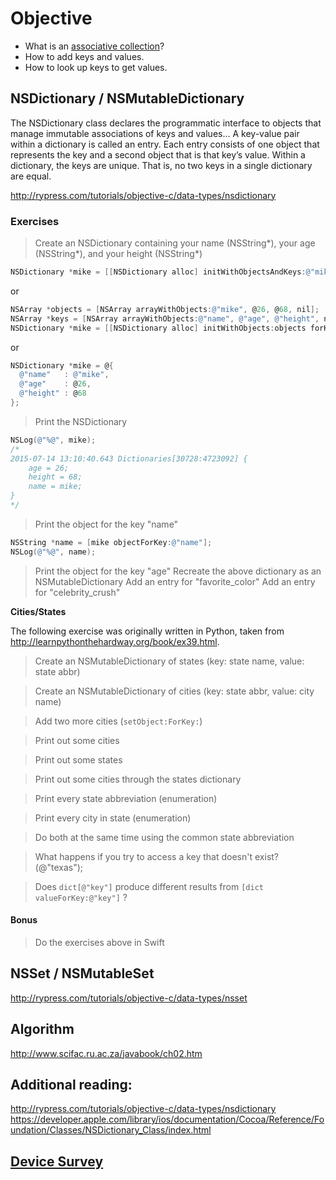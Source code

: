 # Objective 
* What is an [associative collection](https://en.wikipedia.org/wiki/Associative_array)?
* How to add keys and values.
* How to look up keys to get values.


## NSDictionary / NSMutableDictionary
The NSDictionary class declares the programmatic interface to objects that manage immutable associations of keys and values... A key-value pair within a dictionary is called an entry. Each entry consists of one object that represents the key and a second object that is that key’s value. Within a dictionary, the keys are unique. That is, no two keys in a single dictionary are equal.

http://rypress.com/tutorials/objective-c/data-types/nsdictionary


### Exercises

> Create an NSDictionary containing your name (NSString*), your age (NSString*), and your height (NSString*)
```objective-c
NSDictionary *mike = [[NSDictionary alloc] initWithObjectsAndKeys:@"mike", @"name", @26, @"age", @68, @"height", nil];
```
or
```objective-c
NSArray *objects = [NSArray arrayWithObjects:@"mike", @26, @68, nil];
NSArray *keys = [NSArray arrayWithObjects:@"name", @"age", @"height", nil];
NSDictionary *mike = [[NSDictionary alloc] initWithObjects:objects forKeys:keys];
```
or 
```objective-c
NSDictionary *mike = @{
  @"name"   : @"mike",
  @"age"    : @26,
  @"height" : @68
};
```
> Print the NSDictionary
```objective-c
NSLog(@"%@", mike);
/*
2015-07-14 13:10:40.643 Dictionaries[30728:4723092] {
    age = 26;
    height = 68;
    name = mike;
}
*/
```

> Print the object for the key "name"
```objective-c
NSString *name = [mike objectForKey:@"name"];
NSLog(@"%@", name);
```

> Print the object for the key "age"
> Recreate the above dictionary as an NSMutableDictionary
> Add an entry for "favorite_color"
> Add an entry for "celebrity_crush"


**Cities/States**

The following exercise was originally written in Python, taken from http://learnpythonthehardway.org/book/ex39.html.

> Create an NSMutableDictionary of states (key: state name, value: state abbr)  

> Create an NSMutableDictionary of cities (key: state abbr, value: city name)  

> Add two more cities (```setObject:ForKey:```)  

> Print out some cities  

> Print out some states  

> Print out some cities through the states dictionary

> Print every state abbreviation (enumeration)

> Print every city in state (enumeration)

> Do both at the same time using the common state abbreviation

> What happens if you try to access a key that doesn't exist? (@"texas");

> Does ```dict[@"key"]``` produce different results from ```[dict valueForKey:@"key"]``` ?

#### Bonus

> Do the exercises above in Swift

## NSSet / NSMutableSet

http://rypress.com/tutorials/objective-c/data-types/nsset

## Algorithm  
http://www.scifac.ru.ac.za/javabook/ch02.htm 

## Additional reading:  
http://rypress.com/tutorials/objective-c/data-types/nsdictionary  
https://developer.apple.com/library/ios/documentation/Cocoa/Reference/Foundation/Classes/NSDictionary_Class/index.html

## [Device Survey](http://goo.gl/forms/a7jvRTv8Zg)


